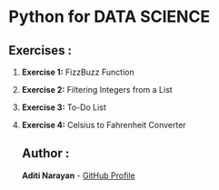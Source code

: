 # Python for DATA SCIENCE

## Exercises : 

1. **Exercise 1:** FizzBuzz Function
2. **Exercise 2:** Filtering Integers from a List
3. **Exercise 3:** To-Do List
4. **Exercise 4:** Celsius to Fahrenheit Converter

   ## Author :

   **Aditi Narayan** - [GitHub Profile](https://github.com/aditinarayann/aditinarayann.git)

